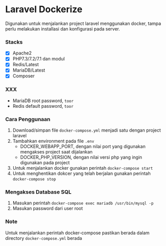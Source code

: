 # Laravel Dockerize
Digunakan untuk menjalankan project laravel menggunakan docker, tampa perlu melakukan installasi dan konfigurasi pada server.

### Stacks ###
- [x] Apache2
- [x] PHP7.3/7.2/7.1 dan modul
- [x] Redis/Latest
- [x] MariaDB/Latest
- [x] Composer

### XXX ###
- MariaDB root password, `toor`
- Redis default password, `toor`

### Cara Penggunaan ###
1. Download/simpan file `docker-compose.yml` menjadi satu dengan project laravel
2. Tambahkan environment pada file `.env`
    * DOCKER_WEBAPP_PORT, dengan nilai port yang digunakan mengakses project saat dijalankan
    * DOCKER_PHP_VERSION, dengan nilai versi php yang ingin digunakan pada project
3. Untuk menjalankan docker gunakan perintah `docker-compose start`
4. Untuk menghentikan dokcer yang telah berjalan gunakan perintah `docker-compose stop`

### Mengakses Database SQL ###
1. Masukan perintah `docker-compose exec mariadb /usr/bin/mysql -p`
2. Masukan password dari user root

### Note ###
Untuk menjalankan perintah docker-compose pastikan berada dalam directory `docker-compose.yml` berada
